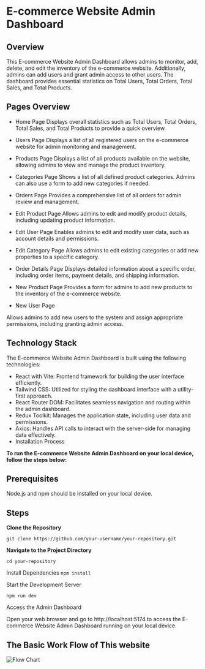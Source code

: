 # E-commerce Website Admin Dashboard

## Overview

This E-commerce Website Admin Dashboard allows admins to monitor, add, delete, and edit the inventory of the e-commerce website. Additionally, admins can add users and grant admin access to other users. The dashboard provides essential statistics on Total Users, Total Orders, Total Sales, and Total Products.

## Pages Overview

- Home Page
  Displays overall statistics such as Total Users, Total Orders, Total Sales, and Total Products to provide a quick overview.

- Users Page
  Displays a list of all registered users on the e-commerce website for admin monitoring and management.

- Products Page
  Displays a list of all products available on the website, allowing admins to view and manage the product inventory.

- Categories Page
  Shows a list of all defined product categories. Admins can also use a form to add new categories if needed.

- Orders Page
  Provides a comprehensive list of all orders for admin review and management.

- Edit Product Page
  Allows admins to edit and modify product details, including updating product information.

- Edit User Page
  Enables admins to edit and modify user data, such as account details and permissions.

- Edit Category Page
  Allows admins to edit existing categories or add new properties to a specific category.

- Order Details Page
  Displays detailed information about a specific order, including order items, payment details, and shipping information.

- New Product Page
  Provides a form for admins to add new products to the inventory of the e-commerce website.

- New User Page

Allows admins to add new users to the system and assign appropriate permissions, including granting admin access.

## Technology Stack

The E-commerce Website Admin Dashboard is built using the following technologies:

- React with Vite: Frontend framework for building the user interface efficiently.
- Tailwind CSS: Utilized for styling the dashboard interface with a utility-first approach.
- React Router DOM: Facilitates seamless navigation and routing within the admin dashboard.
- Redux Toolkit: Manages the application state, including user data and permissions.
- Axios: Handles API calls to interact with the server-side for managing data effectively.
- Installation Process

**To run the E-commerce Website Admin Dashboard on your local device, follow the steps below:**

## Prerequisites

Node.js and npm should be installed on your local device.

## Steps

**Clone the Repository**


```git clone https://github.com/your-username/your-repository.git```

**Navigate to the Project Directory**

```cd your-repository```

Install Dependencies
```npm install```

Start the Development Server

```npm run dev```

Access the Admin Dashboard

Open your web browser and go to http://localhost:5174 to access the E-commerce Website Admin Dashboard running on your local device.

## The Basic Work Flow of This website

![Flow Chart](./src/assets/workFlow.jpg)